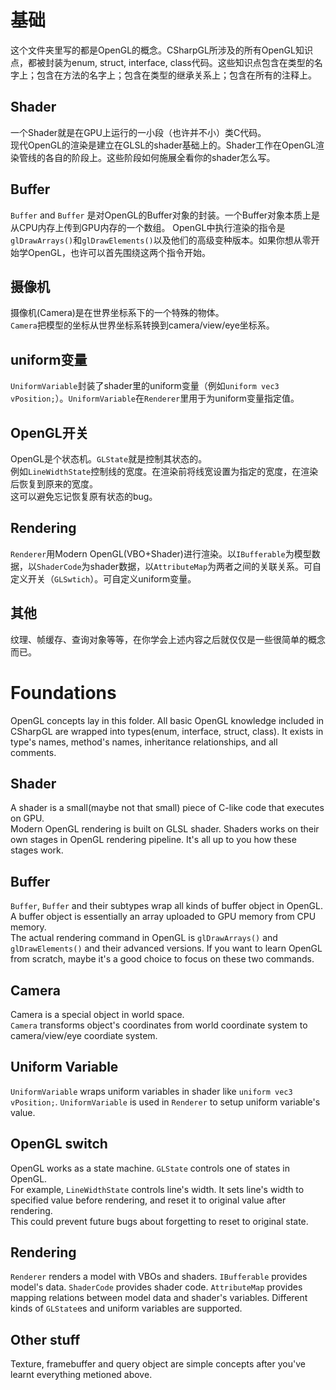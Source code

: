 ﻿# 基础
这个文件夹里写的都是OpenGL的概念。CSharpGL所涉及的所有OpenGL知识点，都被封装为enum, struct, interface, class代码。这些知识点包含在类型的名字上；包含在方法的名字上；包含在类型的继承关系上；包含在所有的注释上。
## Shader
一个Shader就是在GPU上运行的一小段（也许并不小）类C代码。  
现代OpenGL的渲染是建立在GLSL的shader基础上的。Shader工作在OpenGL渲染管线的各自的阶段上。这些阶段如何施展全看你的shader怎么写。
## Buffer
`Buffer` and `Buffer` 是对OpenGL的Buffer对象的封装。一个Buffer对象本质上是从CPU内存上传到GPU内存的一个数组。
OpenGL中执行渲染的指令是`glDrawArrays()`和`glDrawElements()`以及他们的高级变种版本。如果你想从零开始学OpenGL，也许可以首先围绕这两个指令开始。
## 摄像机
摄像机(Camera)是在世界坐标系下的一个特殊的物体。  
`Camera`把模型的坐标从世界坐标系转换到camera/view/eye坐标系。
## uniform变量
`UniformVariable`封装了shader里的uniform变量（例如`uniform vec3 vPosition;`）。`UniformVariable`在`Renderer`里用于为uniform变量指定值。
## OpenGL开关
OpenGL是个状态机。`GLState`就是控制其状态的。  
例如`LineWidthState`控制线的宽度。在渲染前将线宽设置为指定的宽度，在渲染后恢复到原来的宽度。  
这可以避免忘记恢复原有状态的bug。
## Rendering
`Renderer`用Modern OpenGL(VBO+Shader)进行渲染。以`IBufferable`为模型数据，以`ShaderCode`为shader数据，以`AttributeMap`为两者之间的关联关系。可自定义开关（`GLSwtich`）。可自定义uniform变量。
## 其他
纹理、帧缓存、查询对象等等，在你学会上述内容之后就仅仅是一些很简单的概念而已。

# Foundations
OpenGL concepts lay in this folder. All basic OpenGL knowledge included in CSharpGL are wrapped into types(enum, interface, struct, class). It exists in type's names, method's names, inheritance relationships, and all comments.
## Shader
A shader is a small(maybe not that small) piece of C-like code that executes on GPU.  
Modern OpenGL rendering is built on GLSL shader. Shaders works on their own stages in OpenGL rendering pipeline. It's all up to you how these stages work.
## Buffer
`Buffer`, `Buffer` and their subtypes wrap all kinds of buffer object in OpenGL. A buffer object is essentially an array uploaded to GPU memory from CPU memory.  
The actual rendering command in OpenGL is `glDrawArrays()` and `glDrawElements()` and their advanced versions. If you want to learn OpenGL from scratch, maybe it's a good choice to focus on these two commands.  
## Camera
Camera is a special object in world space.  
`Camera` transforms object's coordinates from world coordinate system to camera/view/eye coordiate system.
## Uniform Variable
`UniformVariable` wraps uniform variables in shader like `uniform vec3 vPosition;`. `UniformVariable` is used in `Renderer` to setup uniform variable's value.
## OpenGL switch
OpenGL works as a state machine. `GLState` controls one of states in OpenGL.  
For example, `LineWidthState` controls line's width. It sets line's width to specified value before rendering, and reset it to original value after rendering.  
This could prevent future bugs about forgetting to reset to original state.
## Rendering
`Renderer` renders a model with VBOs and shaders. `IBufferable` provides model's data. `ShaderCode` provides shader code. `AttributeMap` provides mapping relations between model data and shader's variables. Different kinds of `GLState`es and uniform variables are supported.
## Other stuff
Texture, framebuffer and query object are simple concepts after you've learnt everything metioned above.
